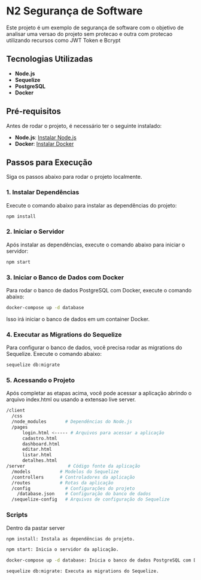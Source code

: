 # N2 Segurança de Software 

Este projeto é um exemplo de segurança de software com o objetivo de analisar uma versao do projeto sem protecao e outra com protecao utilizando recursos como JWT Token e Bcrypt

## Tecnologias Utilizadas

- **Node.js**
- **Sequelize**
- **PostgreSQL**
- **Docker**

## Pré-requisitos

Antes de rodar o projeto, é necessário ter o seguinte instalado:

- **Node.js**: [Instalar Node.js](https://nodejs.org/)
- **Docker**: [Instalar Docker](https://www.docker.com/products/docker-desktop)
  
## Passos para Execução

Siga os passos abaixo para rodar o projeto localmente.


### 1. Instalar Dependências

Execute o comando abaixo para instalar as dependências do projeto:

```bash
npm install
```


### 2. Iniciar o Servidor
Após instalar as dependências, execute o comando abaixo para iniciar o servidor:

```bash
npm start
```


### 3. Iniciar o Banco de Dados com Docker
Para rodar o banco de dados PostgreSQL com Docker, execute o comando abaixo:

```bash
docker-compose up -d database
```
Isso irá iniciar o banco de dados em um container Docker.


### 4. Executar as Migrations do Sequelize
Para configurar o banco de dados, você precisa rodar as migrations do Sequelize. Execute o comando abaixo:

```bash
sequelize db:migrate
```


### 5. Acessando o Projeto
Após completar as etapas acima, você pode acessar a aplicação abrindo o arquivo index.html ou usando a extensao live server.

```bash
/client
  /css
  /node_modules       # Dependências do Node.js
  /pages
      login.html <----- # Arquivos para acessar a aplicação
      cadastro.html
      dashboard.html
      editar.html
      listar.html
      detalhes.html
/server                # Código fonte da aplicação
  /models           # Modelos do Sequelize
  /controllers      # Controladores da aplicação
  /routes           # Rotas da aplicação
  /config             # Configurações do projeto
    /database.json    # Configuração do banco de dados
  /sequelize-config   # Arquivos de configuração do Sequelize
```

### Scripts
Dentro da pastar server
```bash
npm install: Instala as dependências do projeto.

npm start: Inicia o servidor da aplicação.

docker-compose up -d database: Inicia o banco de dados PostgreSQL com Docker.

sequelize db:migrate: Executa as migrations do Sequelize.
```

